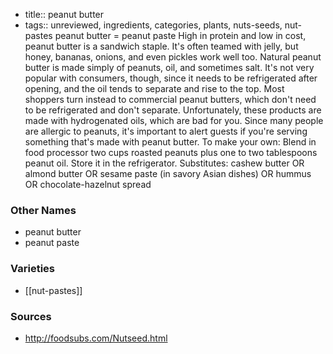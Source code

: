 - title:: peanut butter
- tags:: unreviewed, ingredients, categories, plants, nuts-seeds, nut-pastes
peanut butter = peanut paste High in protein and low in cost, peanut butter is a sandwich staple. It's often teamed with jelly, but honey, bananas, onions, and even pickles work well too. Natural peanut butter is made simply of peanuts, oil, and sometimes salt. It's not very popular with consumers, though, since it needs to be refrigerated after opening, and the oil tends to separate and rise to the top. Most shoppers turn instead to commercial peanut butters, which don't need to be refrigerated and don't separate. Unfortunately, these products are made with hydrogenated oils, which are bad for you. Since many people are allergic to peanuts, it's important to alert guests if you're serving something that's made with peanut butter. To make your own: Blend in food processor two cups roasted peanuts plus one to two tablespoons peanut oil. Store it in the refrigerator. Substitutes: cashew butter OR almond butter OR sesame paste (in savory Asian dishes) OR hummus OR chocolate-hazelnut spread

### Other Names

* peanut butter
* peanut paste

### Varieties

* [[nut-pastes]]

### Sources
* http://foodsubs.com/Nutseed.html
